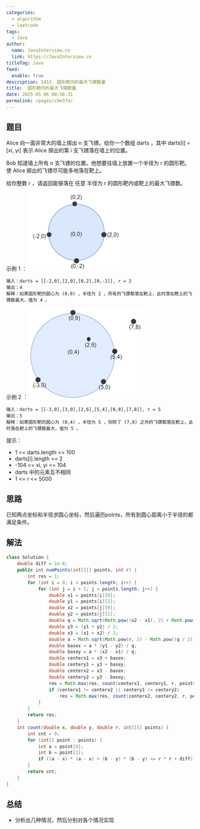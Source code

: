 ```yaml
---
categories: 
  - algorithm
  - leetcode
tags: 
  - Java
author: 
  name: JavaInterview.cn
  link: https://JavaInterview.cn
titleTag: Java
feed: 
  enable: true
description: 1453. 圆形靶内的最大飞镖数量
title:  圆形靶内的最大飞镖数量
date: 2025-05-06 08:58:31
permalink: /pages/c9e37e/
---
```


## 题目
Alice 向一面非常大的墙上掷出 n 支飞镖。给你一个数组 darts ，其中 darts[i] = [xi, yi] 表示 Alice 掷出的第 i 支飞镖落在墙上的位置。

Bob 知道墙上所有 n 支飞镖的位置。他想要往墙上放置一个半径为 r 的圆形靶。使 Alice 掷出的飞镖尽可能多地落在靶上。

给你整数 r ，请返回能够落在 任意 半径为 r 的圆形靶内或靶上的最大飞镖数。



示例 1 ：
![sample_1_1806.png](../../../media/pictures/leetcode/sample_1_1806.png)

    输入：darts = [[-2,0],[2,0],[0,2],[0,-2]], r = 2
    输出：4
    解释：如果圆形靶的圆心为 (0,0) ，半径为 2 ，所有的飞镖都落在靶上，此时落在靶上的飞镖数最大，值为 4 。
示例 2 ：
![sample_2_1806.png](../../../media/pictures/leetcode/sample_2_1806.png)

    输入：darts = [[-3,0],[3,0],[2,6],[5,4],[0,9],[7,8]], r = 5
    输出：5
    解释：如果圆形靶的圆心为 (0,4) ，半径为 5 ，则除了 (7,8) 之外的飞镖都落在靶上，此时落在靶上的飞镖数最大，值为 5 。


提示：

* 1 <= darts.length <= 100
* darts[i].length == 2
* -104 <= xi, yi <= 104
* darts 中的元素互不相同
* 1 <= r <= 5000


## 思路

已知两点坐标和半径求圆心坐标，然后遍历points，所有到圆心距离小于半径的都满足条件。

## 解法
```java
class Solution {
    double diff = 1e-8;
    public int numPoints(int[][] points, int r) {
        int res = 1;
        for (int i = 0; i < points.length; i++) {
            for (int j = i + 1; j < points.length; j++) {
                double x1 = points[i][0];
                double y1 = points[i][1];
                double x2 = points[j][0];
                double y2 = points[j][1];
                double q = Math.sqrt(Math.pow((x2 - x1), 2) + Math.pow((y2 - y1), 2));
                double y3 = (y1 + y2) / 2;
                double x3 = (x1 + x2) / 2;
                double a = Math.sqrt(Math.pow(r, 2) - Math.pow((q / 2), 2));
                double basex = a * (y1 - y2) / q;
                double basey = a * (x2 - x1) / q;
                double centerx1 = x3 + basex;
                double centery1 = y3 + basey;
                double centerx2 = x3 - basex;
                double centery2 = y3 - basey;
                res = Math.max(res, count(centerx1, centery1, r, points));
                if (centerx1 != centerx2 || centery1 != centery2)
                    res = Math.max(res, count(centerx2, centery2, r, points));
            }
        }
        return res;
    }
    int count(double x, double y, double r, int[][] points) {
        int cnt = 0;
        for (int[] point : points) {
            int a = point[0];
            int b = point[1];
            if ((a - x) * (a - x) + (b - y) * (b - y) <= r * r + diff) cnt++;
        }
        return cnt;
    }
}

```

## 总结

- 分析出几种情况，然后分别对各个情况实现 
